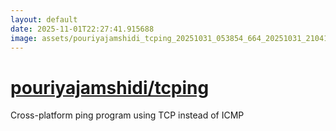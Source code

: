```yaml
---
layout: default
date: 2025-11-01T22:27:41.915688
image: assets/pouriyajamshidi_tcping_20251031_053854_664_20251031_210411_2e9faa--20251031T220420937--cropped.png
---
```


# [pouriyajamshidi/tcping](https://github.com/pouriyajamshidi/tcping/)

Cross-platform ping program using TCP instead of ICMP
